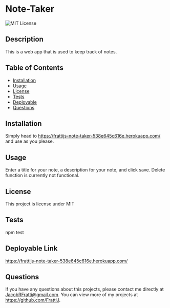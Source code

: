 # Note-Taker
  ![MIT License](https://img.shields.io/badge/license-MIT-blue.svg)

  
  ## Description 
  This is a web app that is used to keep track of notes.

  ## Table of Contents
  * [Installation](#installation)
  * [Usage](#usage)
  * [License](#license)
  * [Tests](#tests)
  * [Deployable](#deployable)
  * [Questions](#questions)
  
  ## Installation 
  Simply head to https://frattijs-note-taker-538e645c616e.herokuapp.com/ and use as you please.

  ## Usage 
  Enter a title for your note, a description for your note, and click save. Delete function is currently not functional.

  ## License 
  This project is license under MIT

  ## Tests
  npm test

  ## Deployable Link
  https://frattijs-note-taker-538e645c616e.herokuapp.com/

  ## Questions
  If you have any questions about this projects, please contact me directly at JacobRFratti@gmail.com. You can view more of my projects at https://github.com/FrattiJ.
